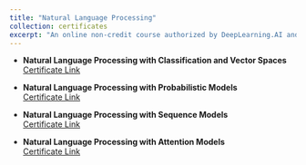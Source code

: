 ```yaml
---
title: "Natural Language Processing"
collection: certificates
excerpt: "An online non-credit course authorized by DeepLearning.AI and offered through Coursera."
---
```


- **Natural Language Processing with Classification and Vector Spaces**  
  [Certificate Link](https://www.coursera.org/account/accomplishments/certificate/JJKGJ2S73E2M)

- **Natural Language Processing with Probabilistic Models**  
  [Certificate Link](https://www.coursera.org/account/accomplishments/certificate/3C752UDJ3P6B)

- **Natural Language Processing with Sequence Models**  
  [Certificate Link](https://www.coursera.org/account/accomplishments/certificate/PDBVVJ5FCVQU)

- **Natural Language Processing with Attention Models**  
  [Certificate Link](https://www.coursera.org/account/accomplishments/certificate/3LKTCTZMPXKS)

